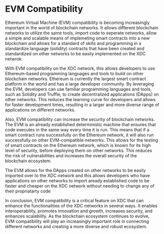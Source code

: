 # EVM Compatibility

Ethereum Virtual Machine (EVM) compatibility is becoming increasingly important in the world of blockchain networks. It allows different blockchain networks to utilize the same tools, import code to seperate networks, allow a simple and scalable means of implemeting smart contracts into a new blockchain and allows for a standard of skills and programming in a standardize language (solidity) contracts that have been created and standardized on other networks to be easily implemented on the XDC netwrok

With EVM compatibility on the XDC network, this allows developers to use Ethereum-based programming languages and tools to build on other blockchain networks. Ethereum is currently the largest smart contract platform in the world and has a large developer community. By leveraging the EVM, developers can use familiar programming languages and tools, such as Solidity and Truffle, to create decentralized applications (DApps) on other networks. This reduces the learning curve for developers and allows for faster development times, resulting in a larger and more diverse range of applications on different networks.

Also, EVM compatibility can increase the security of blockchain networks. The EVM is an already established deterministic machine that ensures that code executes in the same way every time it is run. This means that if a smart contract runs successfully on the Ethereum network, it will also run successfully on other EVM-compatible networks. This allows for the testing of smart contracts on the Ethereum network, which is known for its high level of security, before deploying them on other networks. This reduces the risk of vulnerabilities and increases the overall security of the blockchain ecosystem.

The EVM allows for the DApps created on other networks to be easily imported over to the XDC network and this allows developers who have applications on other networks to import aready established code to be faster and cheaper on the XDC network without needing to change any of their propriatarty code&#x20;

In conclusion, EVM compatibility is a critical feature on XDC that can enhance the functionalities of the XDC networks in several ways. It enables interoperability, promotes innovation and growth, increases security, and enhances scalability. As the blockchain ecosystem continues to evolve, EVM compatibility will play an increasingly important role in connecting different networks and creating a more diverse and robust ecosystem.
